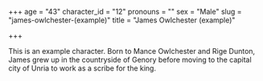 +++
age = "43"
character_id = "12"
pronouns = ""
sex = "Male"
slug = "james-owlchester-(example)"
title = "James Owlchester (example)"

+++

This is an example character. Born to Mance Owlchester and Rige Dunton, James grew up in the countryside of Genory before moving to the capital city of Unria to work as a scribe for the king.
